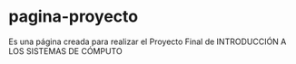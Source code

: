 # pagina-proyecto
Es una página creada para realizar el Proyecto Final de INTRODUCCIÓN A LOS SISTEMAS DE CÓMPUTO
